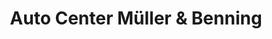 ---
title: "Auto Center Müller & Benning"
url: /emmerich-am-rhein/auto-center-mueller-und-benning/
shop: Autowerkstatt
---